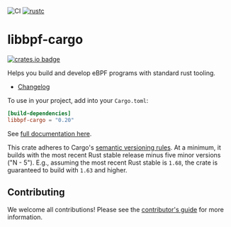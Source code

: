 ![CI](https://github.com/libbpf/libbpf-rs/workflows/Rust/badge.svg?branch=master)
[![rustc](https://img.shields.io/badge/rustc-1.63+-blue.svg)](https://blog.rust-lang.org/2022/08/11/Rust-1.63.0.html)

# libbpf-cargo

[![crates.io badge](https://img.shields.io/crates/v/libbpf-cargo.svg)](https://crates.io/crates/libbpf-cargo)

Helps you build and develop eBPF programs with standard rust tooling.

- [Changelog](CHANGELOG.md)

To use in your project, add into your `Cargo.toml`:
```toml
[build-dependencies]
libbpf-cargo = "0.20"
```

See [full documentation here](https://docs.rs/libbpf-cargo).

This crate adheres to Cargo's [semantic versioning rules][cargo-semver]. At a
minimum, it builds with the most recent Rust stable release minus five minor
versions ("N - 5"). E.g., assuming the most recent Rust stable is `1.68`, the
crate is guaranteed to build with `1.63` and higher.

## Contributing

We welcome all contributions! Please see the [contributor's
guide](../CONTRIBUTING.md) for more information.

[cargo-semver]: https://doc.rust-lang.org/cargo/reference/resolver.html#semver-compatibility

